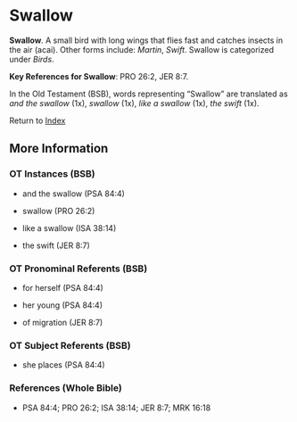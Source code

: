 # Swallow
**Swallow**. 
A small bird with long wings that flies fast and catches insects in the air (acai). 
Other forms include: 
*Martin*, *Swift*. 
Swallow is categorized under _Birds_. 


**Key References for Swallow**: 
PRO 26:2, JER 8:7. 


In the Old Testament (BSB), words representing “Swallow” are translated as 
*and the swallow* (1x), *swallow* (1x), *like a swallow* (1x), *the swift* (1x). 




Return to [Index](00-Index.md)

## More Information

### OT Instances (BSB)

* and the swallow (PSA 84:4)

* swallow (PRO 26:2)

* like a swallow (ISA 38:14)

* the swift (JER 8:7)



### OT Pronominal Referents (BSB)

* for herself (PSA 84:4)

* her young (PSA 84:4)

* of migration (JER 8:7)



### OT Subject Referents (BSB)

* she places (PSA 84:4)



### References (Whole Bible)

* PSA 84:4; PRO 26:2; ISA 38:14; JER 8:7; MRK 16:18



